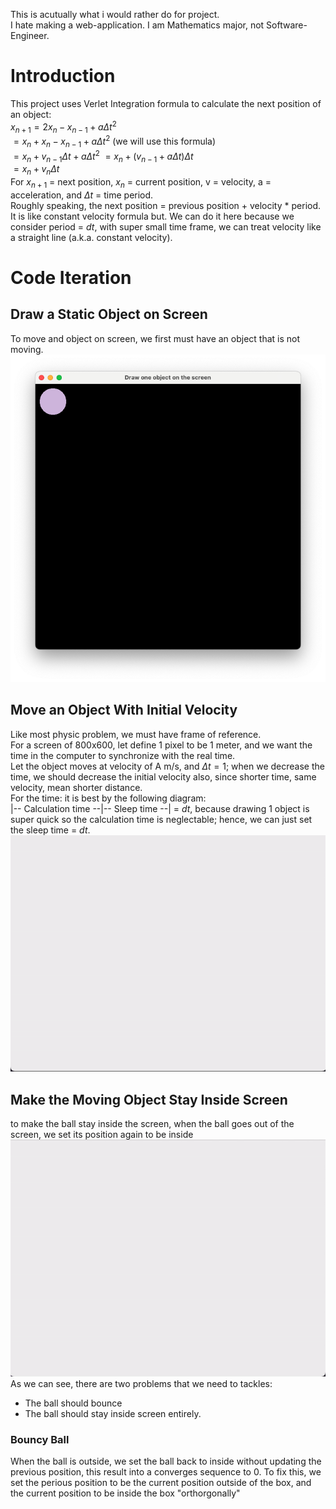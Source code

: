 This is acutually what i would rather do for project.  
I hate making a web-application. I am Mathematics major, not Software-Engineer.  
# Introduction
This project uses Verlet Integration formula to calculate the next position of an object:  
$x_{n+1} = 2x_n - x_{n-1} + a \Delta t^2$  
$= x_n + x_n - x_{n-1} + a \Delta t^2$ (we will use this formula)  
$= x_n + v_{n-1} \Delta t + a \Delta t^2$
$= x_n + (v_{n-1} + a \Delta t)\Delta t$  
$= x_n + v_n \Delta t$  
For $x_{n+1}$ = next position, $x_n$ = current position, v = velocity, a = acceleration, and $\Delta t$ = time period.  
Roughly speaking, the next position = previous position + velocity * period.  
It is like constant velocity formula but. We can do it here because we consider period = $dt$, with super small time frame, we can treat velocity like a straight line (a.k.a. constant velocity).  
# Code Iteration
## Draw a Static Object on Screen
To move and object on screen, we first must have an object that is not moving.  
![static object illustration](https://github.com/ARandomStrangerr/particle-sim/blob/main/Screenshot%202024-08-28%20at%206.38.34%20PM.png)
## Move an Object With Initial Velocity
Like most physic problem, we must have frame of reference.  
For a screen of 800x600, let define 1 pixel to be 1 meter, and we want the time in the computer to synchronize with the real time.  
Let the object moves at velocity of A m/s, and $\Delta t = 1$; when we decrease the time, we should decrease the initial velocity also, since shorter time, same velocity, mean shorter distance.  
For the time: it is best by the following diagram:  
|-- Calculation time --|-- Sleep time --| = $dt$, because drawing 1 object is super quick so the calculation time is neglectable; hence, we can just set the sleep time = $dt$.  
![constant velocity object illustration](https://github.com/ARandomStrangerr/particle-sim/blob/main/constantVelocity.gif)
## Make the Moving Object Stay Inside Screen
to make the ball stay inside the screen, when the ball goes out of the screen, we set its position again to be inside
![object stay insde screen](https://github.com/ARandomStrangerr/particle-sim/blob/main/constantVelocityStayInScreen.gif)  
As we can see, there are two problems that we need to tackles:  
- The ball should bounce
- The ball should stay inside screen entirely.
### Bouncy Ball
When the ball is outside, we set the ball back to inside without updating the previous position, this result into a converges sequence to 0.
To fix this, we set the perious position to be the current position outside of the box, and the current position to be inside the box "orthorgonally"
